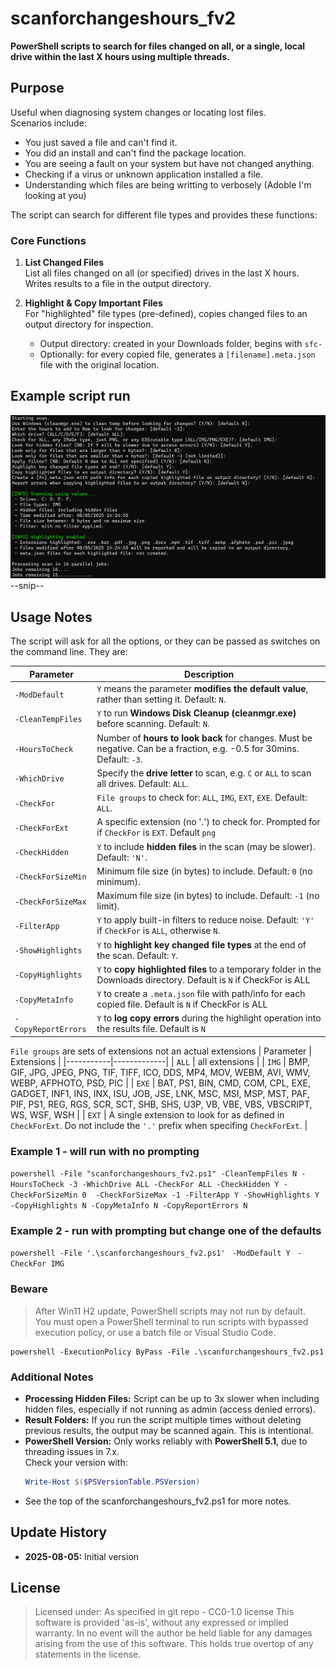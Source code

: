 # scanforchangeshours_fv2

**PowerShell scripts to search for files changed on all, or a single, local drive within the last X hours using multiple threads.**

## Purpose

Useful when diagnosing system changes or locating lost files.  
Scenarios include:

- You just saved a file and can't find it.
- You did an install and can't find the package location.
- You are seeing a fault on your system but have not changed anything.
- Checking if a virus or unknown application installed a file.
- Understanding which files are being writting to verbosely (Adoble I'm looking at you)

The script can search for different file types and provides these functions:

### Core Functions

1. **List Changed Files**  
   List all files changed on all (or specified) drives in the last X hours. Writes results to a file in the output directory.

2. **Highlight & Copy Important Files**  
   For "highlighted" file types (pre-defined), copies changed files to an output directory for inspection.

   - Output directory: created in your Downloads folder, begins with `sfc-`
   - Optionally: for every copied file, generates a `[filename].meta.json` file with the original location.
  
## Example script run

![My diagram](example1.png)
      --snip--

## Usage Notes

The script will ask for all the options, or they can be passed as switches on the command line. They are:

| Parameter                  | Description |
|----------------------------|-------------|
| `-ModDefault`              | `Y` means the parameter **modifies the default value**, rather than setting it. Default: `N`. |
| `-CleanTempFiles`          | `Y` to run **Windows Disk Cleanup (cleanmgr.exe)** before scanning. Default: `N`. |
| `-HoursToCheck`            | Number of **hours to look back** for changes. Must be negative. Can be a fraction, e.g. -0.5 for 30mins. Default: `-3`. |
| `-WhichDrive`              | Specify the **drive letter** to scan, e.g. `C` or `ALL` to scan all drives. Default: `ALL`. |
| `-CheckFor`                | `File groups` to check for: `ALL`, `IMG`, `EXT`, `EXE`. Default: `ALL`. |
| `-CheckForExt`             | A specific extension (no '.') to check for. Prompted for if `CheckFor` is `EXT`. Default `png` |
| `-CheckHidden`             | `Y` to include **hidden files** in the scan (may be slower). Default: `'N'`. |
| `-CheckForSizeMin`         | Minimum file size (in bytes) to include. Default: `0` (no minimum). |
| `-CheckForSizeMax`         | Maximum file size (in bytes) to include. Default: `-1` (no limit). |
| `-FilterApp`               | `Y` to apply built-in filters to reduce noise. Default: `'Y'` if `CheckFor` is `ALL`, otherwise `N`. |
| `-ShowHighlights`          | `Y` to **highlight key changed file types** at the end of the scan. Default: `Y`. |
| `-CopyHighlights`          | `Y` to **copy highlighted files** to a temporary folder in the Downloads directory. Default is `N` if CheckFor is ALL|
| `-CopyMetaInfo`            | `Y` to create a `.meta.json` file with path/info for each copied file. Default is `N` if CheckFor is ALL|
| `-CopyReportErrors`        | `Y` to **log copy errors** during the highlight operation into the results file. Default is `N`|

`File groups` are sets of extensions not an actual extensions
| Parameter | Extensions  |
|-----------|-------------|
| `ALL`     | all extensions |
| `IMG`     | BMP, GIF, JPG, JPEG, PNG, TIF, TIFF, ICO, DDS, MP4, MOV, WEBM, AVI, WMV, WEBP, AFPHOTO, PSD, PIC |
| `EXE`     | BAT, PS1, BIN, CMD, COM, CPL, EXE, GADGET, INF1, INS, INX, ISU, JOB, JSE, LNK, MSC, MSI, MSP, MST, PAF, PIF, PS1, REG, RGS, SCR, SCT, SHB, SHS, U3P, VB, VBE, VBS, VBSCRIPT, WS, WSF, WSH |
| `EXT`     | A single extension to look for as defined in `CheckForExt`. Do not include the `'.'` prefix when specifing  `CheckForExt`. |

### Example 1 - will run with no prompting

`powershell -File "scanforchangeshours_fv2.ps1" -CleanTempFiles N -HoursToCheck -3 -WhichDrive ALL -CheckFor ALL -CheckHidden Y -CheckForSizeMin 0  -CheckForSizeMax -1 -FilterApp Y -ShowHighlights Y -CopyHighlights N -CopyMetaInfo N -CopyReportErrors N`

### Example 2 - run with prompting but change one of the defaults

`powershell -File '.\scanforchangeshours_fv2.ps1' `
 `-ModDefault Y `
 `-CheckFor IMG `

### Beware

> After Win11 H2 update, PowerShell scripts may not run by default.  
> You must open a PowerShell terminal to run scripts with bypassed execution policy, or use a batch file or Visual Studio Code.

```
powershell -ExecutionPolicy ByPass -File .\scanforchangeshours_fv2.ps1
```
### Additional Notes

- **Processing Hidden Files:** Script can be up to 3x slower when including hidden files, especially if not running as admin (access denied errors).
- **Result Folders:** If you run the script multiple times without deleting previous results, the output may be scanned again. This is intentional.
- **PowerShell Version:** Only works reliably with **PowerShell 5.1**, due to threading issues in 7.x.  
  Check your version with:
  ```powershell
  Write-Host $($PSVersionTable.PSVersion)
  ```
- See the top of the scanforchangeshours_fv2.ps1  for more notes.

## Update History

- **2025-08-05:** Initial version

## License

> Licensed under: As specified in git repo - CC0-1.0 license
> This software is provided 'as-is', without any expressed or implied warranty. In no event will the author be held liable for any damages arising from the use of this software. This holds true overtop of any statements in the license.
